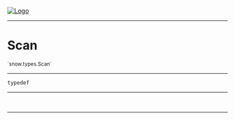 
[![Logo](../../../images/logo.png)](../../../api/index.html)

---



<h1>Scan</h1>
<small>`snow.types.Scan`</small>



---

`typedef`

---

&nbsp;
&nbsp;









---

&nbsp;
&nbsp;
&nbsp;
&nbsp;

